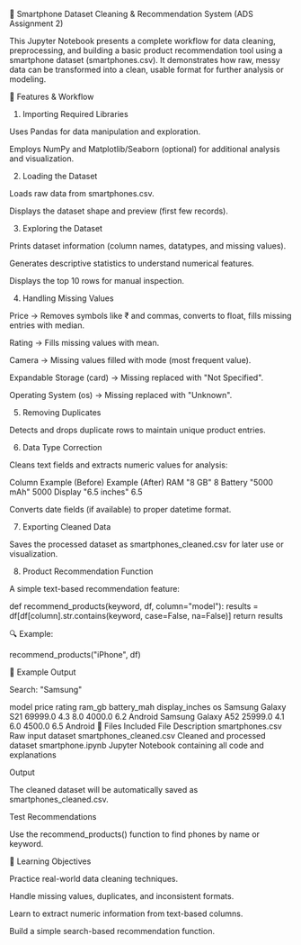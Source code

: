 📱 Smartphone Dataset Cleaning & Recommendation System (ADS Assignment 2)

This Jupyter Notebook presents a complete workflow for data cleaning, preprocessing, and building a basic product recommendation tool using a smartphone dataset (smartphones.csv).
It demonstrates how raw, messy data can be transformed into a clean, usable format for further analysis or modeling.

🚀 Features & Workflow
1. Importing Required Libraries

Uses Pandas for data manipulation and exploration.

Employs NumPy and Matplotlib/Seaborn (optional) for additional analysis and visualization.

2. Loading the Dataset

Loads raw data from smartphones.csv.

Displays the dataset shape and preview (first few records).

3. Exploring the Dataset

Prints dataset information (column names, datatypes, and missing values).

Generates descriptive statistics to understand numerical features.

Displays the top 10 rows for manual inspection.

4. Handling Missing Values

Price → Removes symbols like ₹ and commas, converts to float, fills missing entries with median.

Rating → Fills missing values with mean.

Camera → Missing values filled with mode (most frequent value).

Expandable Storage (card) → Missing replaced with "Not Specified".

Operating System (os) → Missing replaced with "Unknown".

5. Removing Duplicates

Detects and drops duplicate rows to maintain unique product entries.

6. Data Type Correction

Cleans text fields and extracts numeric values for analysis:

Column	Example (Before)	Example (After)
RAM	"8 GB"	8
Battery	"5000 mAh"	5000
Display	"6.5 inches"	6.5

Converts date fields (if available) to proper datetime format.

7. Exporting Cleaned Data

Saves the processed dataset as smartphones_cleaned.csv for later use or visualization.

8. Product Recommendation Function

A simple text-based recommendation feature:

def recommend_products(keyword, df, column="model"):
    results = df[df[column].str.contains(keyword, case=False, na=False)]
    return results


🔍 Example:

recommend_products("iPhone", df)

🧾 Example Output

Search: "Samsung"

model	price	rating	ram_gb	battery_mah	display_inches	os
Samsung Galaxy S21	69999.0	4.3	8.0	4000.0	6.2	Android
Samsung Galaxy A52	25999.0	4.1	6.0	4500.0	6.5	Android
🧩 Files Included
File	Description
smartphones.csv	Raw input dataset
smartphones_cleaned.csv	Cleaned and processed dataset
smartphone.ipynb	Jupyter Notebook containing all code and explanations


Output

The cleaned dataset will be automatically saved as smartphones_cleaned.csv.

Test Recommendations

Use the recommend_products() function to find phones by name or keyword.

🧠 Learning Objectives

Practice real-world data cleaning techniques.

Handle missing values, duplicates, and inconsistent formats.

Learn to extract numeric information from text-based columns.

Build a simple search-based recommendation function.

